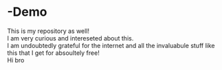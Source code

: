 # -Demo
This is my repository as well!<br>
I am very curious and intereseted about this.<br>
I am undoubtedly grateful for the internet and all the invaluabule stuff like this that I get for absoultely free!<br>
Hi bro 
